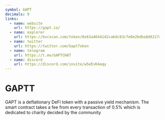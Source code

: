 ```yaml
---
symbol: GAPT
decimals: 9
links:
  - name: website
    url: https://gapt.io/
  - name: explorer
    url: https://bscscan.com/token/0x63a4644142ca6dc83cfe0e2bdba8d62174491fd8
  - name: twitter
    url: https://twitter.com/GaptToken
  - name: telegram
    url: https://t.me/GAPTCHAT
  - name: discord
    url: https://discord.com/invite/w5eEvK4aqy
---
```


# GAPTT

GAPT is a deflationary DeFi token with a passive yield mechanism. The smart contract takes a fee from every transaction of 0.5% which is dedicated to charity decided by the community
